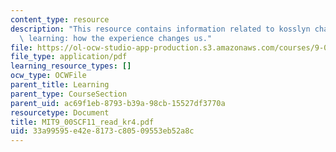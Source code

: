 ```yaml
---
content_type: resource
description: "This resource contains information related to kosslyn chapter 4 \u2013\
  \ learning: how the experience changes us."
file: https://ol-ocw-studio-app-production.s3.amazonaws.com/courses/9-00sc-introduction-to-psychology-fall-2011/33a99595e42e8173c80509553eb52a8c_MIT9_00SCF11_read_kr4.pdf
file_type: application/pdf
learning_resource_types: []
ocw_type: OCWFile
parent_title: Learning
parent_type: CourseSection
parent_uid: ac69f1eb-8793-b39a-98cb-15527df3770a
resourcetype: Document
title: MIT9_00SCF11_read_kr4.pdf
uid: 33a99595-e42e-8173-c805-09553eb52a8c
---
```

